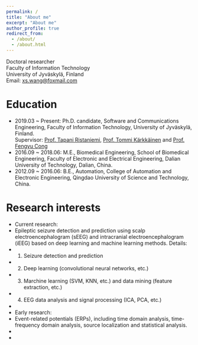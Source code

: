 ```yaml
---
permalink: /
title: "About me"
excerpt: "About me"
author_profile: true
redirect_from: 
  - /about/
  - /about.html
---
```

Doctoral researcher \
Faculty of Information Technology\
University of Jyväskylä, Finland\
Email: xs.wang@foxmail.com


Education
======
- 2019.03 ~ Present: Ph.D. candidate, Software and Communications Engineering, Faculty of Information Technology, University of Jyväskylä, Finland.\
  Supervisor: [Prof. Tapani Ristaniemi](https://scholar.google.com/citations?user=OwGqX4AAAAAJ&hl=zh-CN), 
[Prof. Tommi Kärkkäinen](https://scholar.google.com/citations?hl=en&user=x65tCsUAAAAJ&view_op=list_works&sortby=pubdate) and 
[Prof. Fengyu Cong](https://scholar.google.com/citations?hl=en&user=Jd0dQA8AAAAJ&view_op=list_works)
- 2016.09 ~ 2018.06: M.E., Biomedical Engineering, School of Biomedical Engineering, Faculty of Electronic and Electrical Engineering, Dalian University of Technology, Dalian, China.
- 2012.09 ~ 2016.06: B.E., Automation, College of Automation and Electronic Engineering, Qingdao University of Science and Technology, China.


Research interests
======
- Current research:
- Epileptic seizure detection and prediction using scalp electroencephalogram (sEEG) and intracranial electroencephalogram (iEEG) based on deep learning and machine learning methods. Details:
- 1. Seizure detection and prediction
- 2. Deep learning (convolutional neural networks, etc.)
- 3. Marchine learning (SVM, KNN, etc.) and data mining (feature extraction, etc.)
- 4. EEG data analysis and signal processing (ICA, PCA, etc.)
- 
- Early research:
- Event-related potentials (ERPs), including time domain analysis, time-frequency domain analysis, source localization and statistical analysis.
- 
- 
